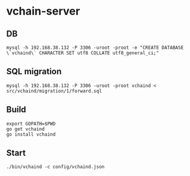 # vchain-server

## DB
    mysql -h 192.168.38.132 -P 3306 -uroot -proot -e "CREATE DATABASE \`vchaind\` CHARACTER SET utf8 COLLATE utf8_general_ci;"

## SQL migration
    mysql -h 192.168.38.132 -P 3306 -uroot -proot vchaind < src/vchaind/migration/1/forward.sql

## Build
    export GOPATH=$PWD
    go get vchaind
    go install vchaind

## Start
    ./bin/vchaind -c config/vchaind.json
